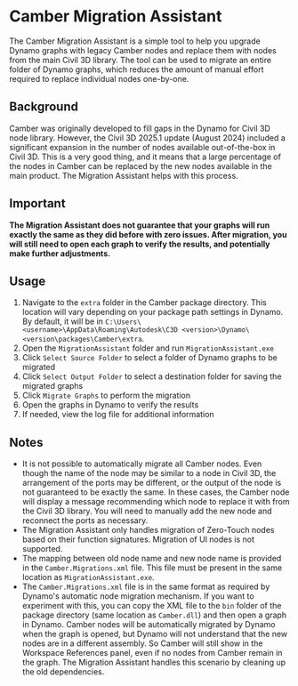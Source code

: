 # Camber Migration Assistant

The Camber Migration Assistant is a simple tool to help you upgrade Dynamo graphs with legacy Camber nodes and replace them with nodes from the main Civil 3D library. The tool can be used to migrate an entire folder of Dynamo graphs, which reduces the amount of manual effort required to replace individual nodes one-by-one.

## Background
Camber was originally developed to fill gaps in the Dynamo for Civil 3D node library. However, the Civil 3D 2025.1 update (August 2024) included a significant expansion in the number of nodes available out-of-the-box in Civil 3D. This is a very good thing, and it means that a large percentage of the nodes in Camber can be replaced by the new nodes available in the main product. The Migration Assistant helps with this process.

## Important
**The Migration Assistant does not guarantee that your graphs will run exactly the same as they did before with zero issues. After migration, you will still need to open each graph to verify the results, and potentially make further adjustments.**

## Usage
1. Navigate to the `extra` folder in the Camber package directory. This location will vary depending on your package path settings in Dynamo. By default, it will be in `C:\Users\<username>\AppData\Roaming\Autodesk\C3D <version>\Dynamo\<version\packages\Camber\extra`.
2. Open the `MigrationAssistant` folder and run `MigrationAssistant.exe`
3. Click `Select Source Folder` to select a folder of Dynamo graphs to be migrated
4. Click `Select Output Folder` to select a destination folder for saving the migrated graphs
5. Click `Migrate Graphs` to perform the migration
6. Open the graphs in Dynamo to verify the results
7. If needed, view the log file for additional information

## Notes
- It is not possible to automatically migrate all Camber nodes. Even though the name of the node may be similar to a node in Civil 3D, the arrangement of the ports may be different, or the output of the node is not guaranteed to be exactly the same. In these cases, the Camber node will display a message recommending which node to replace it with from the Civil 3D library. You will need to manually add the new node and reconnect the ports as necessary.
- The Migration Assistant only handles migration of Zero-Touch nodes based on their function signatures. Migration of UI nodes is not supported.
- The mapping between old node name and new node name is provided in the `Camber.Migrations.xml` file. This file must be present in the same location as `MigrationAssistant.exe`.
- The `Camber.Migrations.xml` file is in the same format as required by Dynamo's automatic node migration mechanism. If you want to experiment with this, you can copy the XML file to the `bin` folder of the package directory (same location as `Camber.dll`) and then open a graph in Dynamo. Camber nodes will be automatically migrated by Dynamo when the graph is opened, but Dynamo will not understand that the new nodes are in a different assembly. So Camber will still show in the Workspace References panel, even if no nodes from Camber remain in the graph. The Migration Assistant handles this scenario by cleaning up the old dependencies.